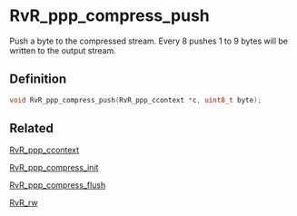 # RvR_ppp_compress_push

Push a byte to the compressed stream. Every 8 pushes 1 to 9 bytes will be written to the output stream.

## Definition

```c
void RvR_ppp_compress_push(RvR_ppp_ccontext *c, uint8_t byte);
```

## Related

[RvR_ppp_ccontext](/rvr/rvr/ppp_ccontext)

[RvR_ppp_compress_init](/rvr/rvr/ppp_compress_init)

[RvR_ppp_compress_flush](/rvr/rvr/ppp_compress_flush)

[RvR_rw](/rvr/rvr/rw)
